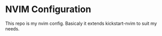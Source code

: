 # NVIM Configuration

This repo is my nvim config. Basicaly it extends kickstart-nvim to suit my needs.
